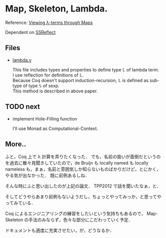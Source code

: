 Map, Skeleton, Lambda.
==

Reference: [Viewing λ-terms through Maps](http://homepages.inf.ed.ac.uk/rpollack/export/Maps_SatoPollackSchwichtenbergSakurai.pdf)

Dependent on [SSReflect](http://ssr.msr-inria.inria.fr/)

Files
--

* [lambda.v](lambda.v)

  This file includes types and properties to define type ${\mathbb L}$ of lambda term.  
  I use reflection for definitions of ${\mathbb L}$.  
  Because Coq doesn't support induction-recursion, ${\mathbb L}$ is defined as sub-type of type ${\mathbb S}$ of sexp.  
  This method is described in above paper. 


TODO next
--

* implement Hole-Filling function 

  I'll use Monad as Computational-Context.

More..
--

ふと，Coq 上で λ 計算を弄りたくなった．
でも，名前の扱いが面倒だというのを過去に散々見聞きしていたので，de Bruijn も locally named も locally nameless も，まぁ，名前と雰囲気しか知らないものばかりだけど，とにかく，やる気が出なかった．
既に前例あるしね．

そんな時にふと思い出したのが上記の論文．
TPP2012 で話を聞いたなぁ，と．

そしてどうやらあまり前例もないようだし，ちょっとやってみっか，と思ってやってみている．

Coq によるエンジニアリングの練習をしたいという気持ちもあるので， Map-Skeleton の手法のみならず，色々な部分にこだわっていく予定．

ドキュメントも適度に充実させたい，が，どうなるか．
